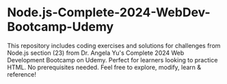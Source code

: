 # Node.js-Complete-2024-WebDev-Bootcamp-Udemy
This repository includes coding exercises and solutions for challenges from Node.js section (23) from Dr. Angela Yu's Complete 2024 Web Development Bootcamp on Udemy. Perfect for learners looking to practice HTML. No prerequisites needed. Feel free to explore, modify, learn &amp; reference!
